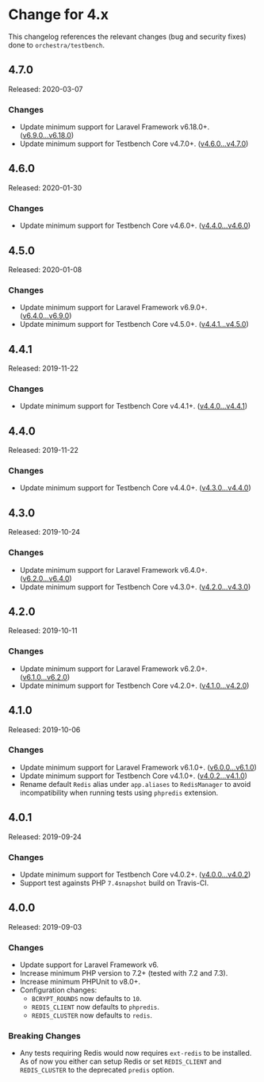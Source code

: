 # Change for 4.x

This changelog references the relevant changes (bug and security fixes) done to `orchestra/testbench`.

## 4.7.0

Released: 2020-03-07

### Changes

* Update minimum support for Laravel Framework v6.18.0+. ([v6.9.0...v6.18.0](https://github.com/laravel/framework/compare/v6.9.0...v6.18.0))
* Update minimum support for Testbench Core v4.7.0+. ([v4.6.0...v4.7.0](https://github.com/orchestral/testbench-core/compare/v4.6.0...v4.7.0))

## 4.6.0

Released: 2020-01-30

### Changes

* Update minimum support for Testbench Core v4.6.0+. ([v4.4.0...v4.6.0](https://github.com/orchestral/testbench-core/compare/v4.4.0...v4.6.0))

## 4.5.0

Released: 2020-01-08

### Changes

* Update minimum support for Laravel Framework v6.9.0+. ([v6.4.0...v6.9.0](https://github.com/laravel/framework/compare/v6.4.0...v6.9.0))
* Update minimum support for Testbench Core v4.5.0+. ([v4.4.1...v4.5.0](https://github.com/orchestral/testbench-core/compare/v4.4.1...v4.5.0))

## 4.4.1

Released: 2019-11-22

### Changes

* Update minimum support for Testbench Core v4.4.1+. ([v4.4.0...v4.4.1](https://github.com/orchestral/testbench-core/compare/v4.4.0...v4.4.1))

## 4.4.0

Released: 2019-11-22

### Changes

* Update minimum support for Testbench Core v4.4.0+. ([v4.3.0...v4.4.0](https://github.com/orchestral/testbench-core/compare/v4.3.0...v4.4.0))

## 4.3.0

Released: 2019-10-24

### Changes

* Update minimum support for Laravel Framework v6.4.0+. ([v6.2.0...v6.4.0](https://github.com/laravel/framework/compare/v6.2.0...v6.4.0))
* Update minimum support for Testbench Core v4.3.0+. ([v4.2.0...v4.3.0](https://github.com/orchestral/testbench-core/compare/v4.2.0...v4.3.0))

## 4.2.0

Released: 2019-10-11

### Changes

* Update minimum support for Laravel Framework v6.2.0+. ([v6.1.0...v6.2.0](https://github.com/laravel/framework/compare/v6.1.0...v6.2.0))
* Update minimum support for Testbench Core v4.2.0+. ([v4.1.0...v4.2.0](https://github.com/orchestral/testbench-core/compare/v4.1.0...v4.2.0))

## 4.1.0 

Released: 2019-10-06

### Changes

* Update minimum support for Laravel Framework v6.1.0+. ([v6.0.0...v6.1.0](https://github.com/laravel/framework/compare/v6.0.0...v6.1.0))
* Update minimum support for Testbench Core v4.1.0+. ([v4.0.2...v4.1.0](https://github.com/orchestral/testbench-core/compare/v4.0.2...v4.1.0))
* Rename default `Redis` alias under `app.aliases` to `RedisManager` to avoid incompatibility when running tests using `phpredis` extension.

## 4.0.1

Released: 2019-09-24

### Changes

* Update minimum support for Testbench Core v4.0.2+. ([v4.0.0...v4.0.2](https://github.com/orchestral/testbench-core/compare/v4.0.0...v4.0.2))
* Support test againsts PHP `7.4snapshot` build on Travis-CI.

## 4.0.0

Released: 2019-09-03

### Changes

* Update support for Laravel Framework v6.
* Increase minimum PHP version to 7.2+ (tested with 7.2 and 7.3).
* Increase minimum PHPUnit to v8.0+.
* Configuration changes:
    - `BCRYPT_ROUNDS` now defaults to `10`.
    - `REDIS_CLIENT` now defaults to `phpredis`.
    - `REDIS_CLUSTER` now defaults to `redis`.

### Breaking Changes

* Any tests requiring Redis would now requires `ext-redis` to be installed. As of now you either can setup Redis or set `REDIS_CLIENT` and `REDIS_CLUSTER` to the deprecated `predis` option.
